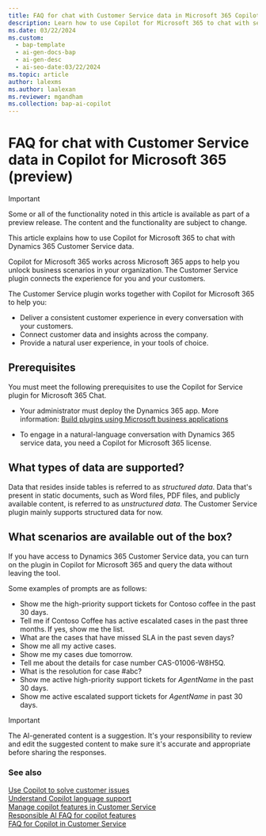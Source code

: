 ```yaml
---
title: FAQ for chat with Customer Service data in Microsoft 365 Copilot (preview)
description: Learn how to use Copilot for Microsoft 365 to chat with service data and ask questions in natural language.
ms.date: 03/22/2024
ms.custom:
  - bap-template
  - ai-gen-docs-bap
  - ai-gen-desc
  - ai-seo-date:03/22/2024
ms.topic: article
author: lalexms
ms.author: laalexan
ms.reviewer: mgandham
ms.collection: bap-ai-copilot
---
```


# FAQ for chat with Customer Service data in Copilot for Microsoft 365 (preview)

> [!IMPORTANT]
> Some or all of the functionality noted in this article is available as part of a preview release. The content and the functionality are subject to change.

This article explains how to use Copilot for Microsoft 365 to chat with Dynamics 365 Customer Service data.

Copilot for Microsoft 365 works across Microsoft 365 apps to help you unlock business scenarios in your organization. The Customer Service plugin connects the experience for you and your customers.

The Customer Service plugin works together with Copilot for Microsoft 365 to help you:

- Deliver a consistent customer experience in every conversation with your customers.
- Connect customer data and insights across the company.
- Provide a natural user experience, in your tools of choice.

## Prerequisites 

You must meet the following prerequisites to use the Copilot for Service plugin for Microsoft 365 Chat.

- Your administrator must deploy the Dynamics 365 app. More information: [Build plugins using Microsoft business applications](/microsoft-365-copilot/extensibility/overview-business-applications#known-limitations)

- To engage in a natural-language conversation with Dynamics 365 service data, you need a Copilot for Microsoft 365 license. 

## What types of data are supported? 

Data that resides inside tables is referred to as *structured data*. Data that's present in static documents, such as Word files, PDF files, and publicly available content, is referred to as *unstructured data*. The Customer Service plugin mainly supports structured data for now.

## What scenarios are available out of the box?

If you have access to Dynamics 365 Customer Service data, you can turn on the plugin in Copilot for Microsoft 365 and query the data without leaving the tool.

Some examples of prompts are as follows:

- Show me the high-priority support tickets for Contoso coffee in the past 30 days.
- Tell me if Contoso Coffee has active escalated cases in the past three months. If yes, show me the list.
- What are the cases that have missed SLA in the past seven days?
- Show me all my active cases.
- Show me my cases due tomorrow.
- Tell me about the details for case number CAS-01006-W8H5Q.
- What is the resolution for case #abc?
- Show me active high-priority support tickets for *AgentName* in the past 30 days.
- Show me active escalated support tickets for *AgentName* in past 30 days.

> [!IMPORTANT]
> The AI-generated content is a suggestion. It's your responsibility to review and edit the suggested content to make sure it's accurate and appropriate before sharing the responses.


### See also

[Use Copilot to solve customer issues](use-copilot-features.md)<br>
[Understand Copilot language support](copilot-language-support.md)<br>
[Manage copilot features in Customer Service](../administer/configure-copilot-features.md)<br>
[Responsible AI FAQ for copilot features](../implement/faq-responsible-ai-copilot.md)<br> 
[FAQ for Copilot in Customer Service](../administer/faq-copilot-features.md)
